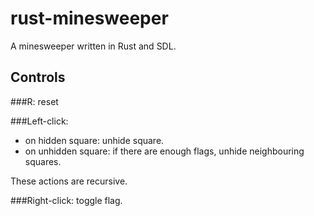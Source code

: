# rust-minesweeper
A minesweeper written in Rust and SDL.

## Controls
###R:
reset

###Left-click:
- on hidden square: unhide square.
- on unhidden square: if there are enough flags, unhide neighbouring squares.

These actions are recursive.

###Right-click:
toggle flag.
